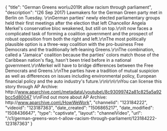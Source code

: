 {
    "title": "German Greens won\u2019t allow racism through parliament",
    "description": "(26 Sep 2017) Lawmakers for the German Green party met in Berlin on Tuesday. \r\nGerman parties' newly elected parliamentary groups held their first meetings after the election that left Chancellor Angela Merkel's conservative bloc weakened, but still on top.\r\nIt now faces a complicated task of forming a coalition government and the prospect of robust opposition from both the right and left.\r\nThe most politically plausible option is a three-way coalition with the pro-business Free Democrats and the traditionally left-leaning Greens.\r\nThe combination, called a \"Jamaica\" coalition because the parties' colors match those of the Caribbean nation's flag, hasn't been tried before in a national government.\r\nMerkel will have to bridge differences between the Free Democrats and Greens.\r\nThe parties have a tradition of mutual suspicion as well as differences on issues including environmental policy, European financial policy and the auto industry's future.\r\n\r\n\r\nYou can license this story through AP Archive: http:\/\/www.aparchive.com\/metadata\/youtube\/8c93099742a81c825a5a92bcc5d80047 \r\nFind out more about AP Archive: http:\/\/www.aparchive.com\/HowWeWork",
    "channelid": "123184222",
    "videoid": "123187363",
    "date_created": "1506865217",
    "date_modified": "1508436647",
    "type": "captivate",
    "layout": "channelVideo",
    "url": "\/c1\/german-greens-won-t-allow-racism-through-parliament\/123184222-123187363"
}